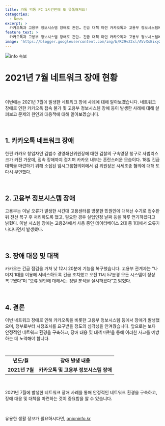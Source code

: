 ```yaml
---
title: 카톡 먹통 PC 1시간만에 또 똑똑해져요!
categories:
  - News
excerpt: >
  카카오톡과 고용부 정보시스템 장애로 혼란… 긴급 대책 마련 카카오톡과 고용부 정보시스템에서 발생한 2시간여의 접속 장애로 사용자들은 혼란에 빠졌다. 카카오톡은 집중호우와 함께 네트워크 오류로 장애가 발생했으며, 고용부 정보시스템 또한 접속 장애를 겪었다. 이에 카카오는 긴급 점검을 거쳐 기능을 복구했고, 고용부는 시스템 복구 후에 처리할 것을 밝혔다. 한편 카카오 창업자인 김범수 경영쇄신위원장은 검찰의 구속영장 청구로 사법리스크가 커지는 상황에서 시세조종 혐의를 부인했다.
feature_text: >
  카카오톡과 고용부 정보시스템 장애로 혼란… 긴급 대책 마련 카카오톡과 고용부 정보시스템에서 발생한 2시간여의 접속 장애로 사용자들은 혼란에 빠졌다. 카카오톡은 집중호우와 함께 네트워크 오류로 장애가 발생했으며, 고용부 정보시스템 또한 접속 장애를 겪었다. 이에 카카오는 긴급 점검을 거쳐 기능을 복구했고, 고용부는 시스템 복구 후에 처리할 것을 밝혔다. 한편 카카오 창업자인 김범수 경영쇄신위원장은 검찰의 구속영장 청구로 사법리스크가 커지는 상황에서 시세조종 혐의를 부인했다.
image: 'https://blogger.googleusercontent.com/img/b/R29vZ2xl/AVvXsEixyZcFfHzMRdzZMjFBmAUKJYCLCGyLL1o632UiGVXcaFdKo_bkvkuCioo0uUKlGfBVcT3P84aROyZIXSBEx3Aw5nCQ3pTgDom1WDC4m8eifvWiAmWEEVb4x6G_l8C0QH225ldMjyaFvpxGEBGNO37VmDTDMHGhJPq73UglMfDca1-0aw/s1600/blogspot.png'
---
```


<p><img src="https://blogger.googleusercontent.com/img/b/R29vZ2xl/AVvXsEixyZcFfHzMRdzZMjFBmAUKJYCLCGyLL1o632UiGVXcaFdKo_bkvkuCioo0uUKlGfBVcT3P84aROyZIXSBEx3Aw5nCQ3pTgDom1WDC4m8eifvWiAmWEEVb4x6G_l8C0QH225ldMjyaFvpxGEBGNO37VmDTDMHGhJPq73UglMfDca1-0aw/s1600/blogspot.png" alt="info 속보" /></p>

<h1>2021년 7월 네트워크 장애 현황</h1>

<p data-ke-size="size16">&nbsp;</p>

<p>이번에는 2021년 7월에 발생한 네트워크 장애 사례에 대해 알아보겠습니다. 네트워크 장애로 인한 카카오톡 접속 불가 및 고용부 정보시스템 장애 등이 발생한 사례에 대해 살펴보고 문제의 원인과 대응책에 대해 알아보겠습니다.</p>

<p data-ke-size="size16">&nbsp;</p>

<h2 data-ke-size="size26">1. 카카오톡 네트워크 장애</h2>

<p>한편 카카오 창업자인 김범수 경영쇄신위원장에 대한 검찰의 구속영장 청구로 사법리스크가 커진 가운데, 접속 장애까지 겹치며 카카오 내부는 혼란스러운 모습이다. 18일 긴급 대책을 마련하기 위해 소집된 임시그룹협의회에서 김 위원장은 시세조종 혐의에 대해 또다시 부인했다.</p>

<p data-ke-size="size16">&nbsp;</p>

<h2 data-ke-size="size26">2. 고용부 정보시스템 장애</h2>

<p>고용부는 이날 오류가 발생한 시간대 고용센터를 방문한 민원인에 대해선 수기로 접수한 뒤 전산 복구 후 처리하도록 했고, 필요한 경우 실업인정 날짜 등을 하루 연기하겠다고 밝혔다. 이날 시스템 장애는 고용24에서 사용 중인 데이터베이스 2대 중 1대에서 오류가 나타나면서 발생했다.</p>

<p data-ke-size="size16">&nbsp;</p>

<h2 data-ke-size="size26">3. 장애 대응 및 대책</h2>

<p>카카오는 긴급 점검을 거쳐 낮 12시 20분에 기능을 복구했습니다. 고용부 관계자는 “나머지 1대를 이용해 서비스하도록 긴급 조치했고 오전 11시 57분경 모든 시스템이 정상 복구됐다”며 “오류 원인에 대해서는 정밀 분석을 실시하겠다”고 밝혔다.</p>

<p data-ke-size="size16">&nbsp;</p>

<h2 data-ke-size="size26">4. 결론</h2>

<p>이번 네트워크 장애로 인해 카카오톡을 비롯한 고용부 정보시스템 등에서 장애가 발생했으며, 정부로부터 시정조치를 요구받을 정도의 심각성을 안겨줬습니다. 앞으로는 보다 안정적인 네트워크 환경을 구축하고, 장애 대응 및 대책 마련을 통해 이러한 사고를 예방하는 데 노력해야 합니다.</p>

<p data-ke-size="size16">&nbsp;</p>

<table>
    <tbody>
        <tr>
            <td style="text-align: center; height: 17px;"><b>년도/월</b></td>
            <td style="text-align: center; height: 17px;"><b>장애 발생 내용</b></td>
        </tr>
        <tr>
            <td style="text-align: center; height: 17px;"><b>2021년 7월</b></td>
            <td style="text-align: center; height: 17px;"><b>카카오톡 및 고용부 정보시스템 장애</b></td>
        </tr>
    </tbody>
</table>

<p data-ke-size="size16">&nbsp;</p>

<p>2021년 7월에 발생한 네트워크 장애 사례를 통해 안정적인 네트워크 환경을 구축하고, 장애 대응 및 대책을 마련하는 것이 중요함을 알 수 있습니다.</p>

<p data-ke-size="size16">&nbsp;</p>
유용한 생활 정보가 필요하시다면, <a href="https://onioninfo.kr" rel="dofollow">onioninfo.kr</a>



